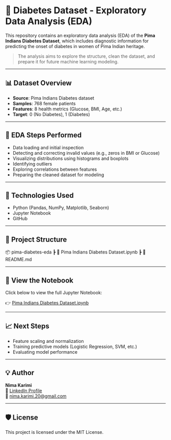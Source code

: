# 🧬 Diabetes Dataset - Exploratory Data Analysis (EDA)

This repository contains an exploratory data analysis (EDA) of the **Pima Indians Diabetes Dataset**, which includes diagnostic information for predicting the onset of diabetes in women of Pima Indian heritage.

> The analysis aims to explore the structure, clean the dataset, and prepare it for future machine learning modeling.

---

## 📊 Dataset Overview

- **Source**: Pima Indians Diabetes dataset
- **Samples**: 768 female patients
- **Features**: 8 health metrics (Glucose, BMI, Age, etc.)
- **Target**: 0 (No Diabetes), 1 (Diabetes)

---

## 📌 EDA Steps Performed

- Data loading and initial inspection
- Detecting and correcting invalid values (e.g., zeros in BMI or Glucose)
- Visualizing distributions using histograms and boxplots
- Identifying outliers
- Exploring correlations between features
- Preparing the cleaned dataset for modeling

---

## 🧰 Technologies Used

- Python (Pandas, NumPy, Matplotlib, Seaborn)
- Jupyter Notebook
- GitHub

---

## 📁 Project Structure
📦 pima-diabetes-eda
┣ 📓 Pima Indians Diabetes Dataset.ipynb
┣ 📄 README.md

---

## 📎 View the Notebook

Click below to view the full Jupyter Notebook:

👉 [Pima Indians Diabetes Dataset.ipynb](./Pima%20Indians%20Diabetes%20Dataset.ipynb)

---

## 📈 Next Steps

- Feature scaling and normalization
- Training predictive models (Logistic Regression, SVM, etc.)
- Evaluating model performance

---

## 💡 Author

**Nima Karimi**  
🔗 [LinkedIn Profile](https://www.linkedin.com/in/nima-karimi-a84790357/)  
📧 nima.karimi.20@gmail.com  


---

## 🛡️ License

This project is licensed under the MIT License.
